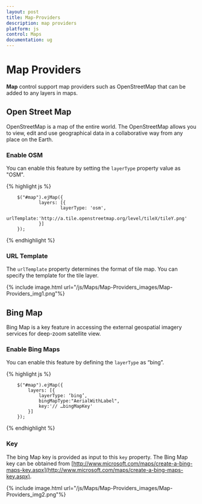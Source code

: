 ```yaml
---
layout: post
title: Map-Providers
description: map providers
platform: js
control: Maps
documentation: ug
---
```


# Map Providers

**Map** control support map providers such as OpenStreetMap that can be added to any layers in maps.

## Open Street Map

OpenStreetMap is a map of the entire world. The OpenStreetMap allows you to view, edit and use geographical data in a collaborative way from any place on the Earth.

### Enable OSM

You can enable this feature by setting the `layerType` property value as "OSM".

{% highlight js %}

        $("#map").ejMap({
                layers: [{
                        layerType: 'osm',
                        urlTemplate:'http://a.tile.openstreetmap.org/level/tileX/tileY.png'
                }]
        }); 

{% endhighlight %}

### URL Template

The `urlTemplate` property determines the format of tile map. You can specify the template for the tile layer. 

{% include image.html url="/js/Maps/Map-Providers_images/Map-Providers_img1.png"%}

## Bing Map

Bing Map is a key feature in accessing the external geospatial imagery services for deep-zoom satellite view. 

### Enable Bing Maps

You can enable this feature by defining the `layerType` as “bing”.

{% highlight js %}

        $("#map").ejMap({
            layers: [{
                layerType: ‘bing’,
                bingMapType:"AerialWithLabel",
                key:'// …bingMapKey'
            }]
        });   


{% endhighlight %}

### Key

The bing Map key is provided as input to this `key` property. The Bing Map key can be obtained from [http://www.microsoft.com/maps/create-a-bing-maps-key.aspx](http://www.microsoft.com/maps/create-a-bing-maps-key.aspx).

{% include image.html url="/js/Maps/Map-Providers_images/Map-Providers_img2.png"%}

